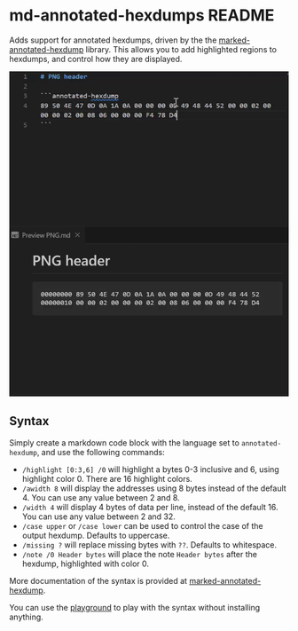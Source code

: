 # md-annotated-hexdumps README

Adds support for annotated hexdumps, driven by the the [marked-annotated-hexdump](https://www.npmjs.com/package/marked-annotated-hexdump) library. This allows you to add highlighted regions to hexdumps, and control how they are displayed.

![The PNG header](./images/preview.gif)

## Syntax

Simply create a markdown code block with the language set to `annotated-hexdump`, and use the following commands:

- `/highlight [0:3,6] /0` will highlight a bytes 0-3 inclusive and 6, using highlight color 0.
  There are 16 highlight colors.
- `/awidth 8` will display the addresses using 8 bytes instead of the default 4. You can use any value between 2 and 8.
- `/width 4` will display 4 bytes of data per line, instead of the default 16. You can use any value between 2 and 32.
- `/case upper` or `/case lower` can be used to control the case of the output hexdump. Defaults to uppercase.
- `/missing ?` will replace missing bytes with `??`. Defaults to whitespace.
- `/note /0 Header bytes` will place the note `Header bytes` after the hexdump, highlighted with color 0.

More documentation of the syntax is provided at [marked-annotated-hexdump](https://www.npmjs.com/package/marked-annotated-hexdump).

You can use the [playground](https://danishcake.github.io/marked-annotated-hexdump/markdown-it/) to play with the syntax without installing anything.
